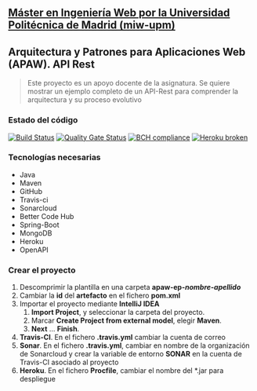 ## [Máster en Ingeniería Web por la Universidad Politécnica de Madrid (miw-upm)](http://miw.etsisi.upm.es)
## Arquitectura y Patrones para Aplicaciones Web (APAW). API Rest
> Este proyecto es un apoyo docente de la asignatura. Se quiere mostrar un ejemplo completo de un API-Rest para comprender la arquitectura y su proceso evolutivo

### Estado del código
[![Build Status](https://travis-ci.org/Gabehh/apaw-ep-gabriel-macho-pedro-magdaleno.svg?branch=develop)](https://travis-ci.org/Gabehh/apaw-ep-gabriel-macho-pedro-magdaleno)
[![Quality Gate Status](https://sonarcloud.io/api/project_badges/measure?project=es.upm.miw%3Aapaw-ep-gabriel-macho-pedro-magdaleno&metric=alert_status)](https://sonarcloud.io/dashboard?id=es.upm.miw%3Aapaw-ep-gabriel-macho-pedro-magdaleno)
[![BCH compliance](https://bettercodehub.com/edge/badge/Gabehh/apaw-ep-gabriel-macho-pedro-magdaleno?branch=develop)](https://bettercodehub.com/)
[![Heroku broken](https://apaw-ep-gabriel-pedro.herokuapp.com/system/version-badge)](https://apaw-ep-gabriel-pedro.herokuapp.com/swagger-ui.html)

### Tecnologías necesarias
* Java
* Maven
* GitHub
* Travis-ci
* Sonarcloud
* Better Code Hub
* Spring-Boot
* MongoDB
* Heroku
* OpenAPI

### Crear el proyecto
1. Descomprimir la plantilla en una carpeta **apaw-ep-_nombre-apellido_**
1. Cambiar la **id** del **artefacto** en el fichero **pom.xml**
1. Importar el proyecto mediante **IntelliJ IDEA**
   1. **Import Project**, y seleccionar la carpeta del proyecto.
   1. Marcar **Create Project from external model**, elegir **Maven**.
   1. **Next** … **Finish**.
1. **Travis-CI**. En el fichero **.travis.yml** cambiar la cuenta de correo
1. **Sonar**. En el fichero **.travis.yml**, cambiar en nombre de la organización de Sonarcloud 
y crear la variable de entorno **SONAR** en la cuenta de Travis-CI asociado al proyecto
1. **Heroku**. En el fichero **Procfile**, cambiar el nombre del *.jar para despliegue


